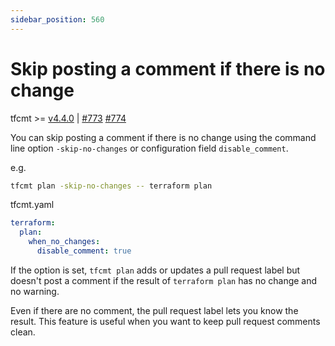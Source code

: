 ```yaml
---
sidebar_position: 560
---
```


# Skip posting a comment if there is no change

tfcmt >= [v4.4.0](https://github.com/suzuki-shunsuke/tfcmt/releases/tag/v4.4.0) | [#773](https://github.com/suzuki-shunsuke/tfcmt/discussions/773) [#774](https://github.com/suzuki-shunsuke/tfcmt/pull/774)

You can skip posting a comment if there is no change using the command line option `-skip-no-changes` or configuration field `disable_comment`.

e.g.

```sh
tfcmt plan -skip-no-changes -- terraform plan
```

tfcmt.yaml

```yaml
terraform:
  plan:
    when_no_changes:
      disable_comment: true
```

If the option is set, `tfcmt plan` adds or updates a pull request label but doesn't post a comment if the result of `terraform plan` has no change and no warning.

Even if there are no comment, the pull request label lets you know the result.
This feature is useful when you want to keep pull request comments clean.
